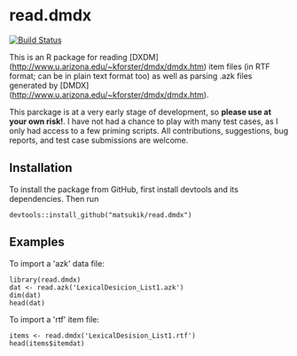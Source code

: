 # read.dmdx

[![Build Status](https://travis-ci.org/matsukik/read.dmdx.svg?branch=master)](https://travis-ci.org/matsukik/read.dmdx)

This is an R package for reading [DXDM] (http://www.u.arizona.edu/~kforster/dmdx/dmdx.htm) item files (in RTF format; can be in plain text format too) as well as parsing .azk files generated by [DMDX] (http://www.u.arizona.edu/~kforster/dmdx/dmdx.htm).

This parckage is at a very early stage of development, so **please use at your own risk!**. I have not had a chance to play with many test cases, as I only had access to a few priming scripts. All contributions, suggestions, bug reports, and test case submissions are welcome.

## Installation
To install the package from GitHub, first install devtools and its dependencies. Then run 
```
devtools::install_github("matsukik/read.dmdx")
```

## Examples

To import a 'azk' data file:
```
library(read.dmdx)
dat <- read.azk('LexicalDesicion_List1.azk')
dim(dat)
head(dat)
```

To import a 'rtf' item file:
```
items <- read.dmdx('LexicalDesision_List1.rtf')
head(items$itemdat)
```
